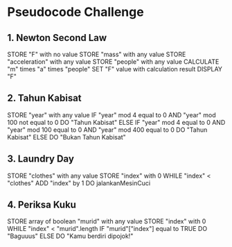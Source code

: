 # Pseudocode Challenge

## 1. Newton Second Law
STORE "F" with no value
STORE "mass" with any value
STORE "acceleration" with any value
STORE "people" with any value
CALCULATE "m" times "a" times "people"
SET "F" value with calculation result
DISPLAY "F"

## 2. Tahun Kabisat
STORE "year" with any value
IF "year" mod 4 equal to 0 AND "year" mod 100 not equal to 0
  DO "Tahun Kabisat"
ELSE IF "year" mod 4 equal to 0 AND "year" mod 100 equal to 0 AND "year" mod 400 equal to 0
  DO "Tahun Kabisat"
ELSE
  DO "Bukan Tahun Kabisat"

## 3. Laundry Day
STORE "clothes" with any value
STORE "index" with 0
WHILE "index" < "clothes"
  ADD "index" by 1
DO jalankanMesinCuci

## 4. Periksa Kuku
STORE array of boolean "murid" with any value
STORE "index" with 0
WHILE "index" < "murid".length
  IF "murid"["index"] equal to TRUE
    DO "Baguuus"
  ELSE
    DO "Kamu berdiri dipojok!"